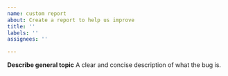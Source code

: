 ```yaml
---
name: custom report
about: Create a report to help us improve
title: ''
labels: ''
assignees: ''

---
```


**Describe general topic**
A clear and concise description of what the bug is.

